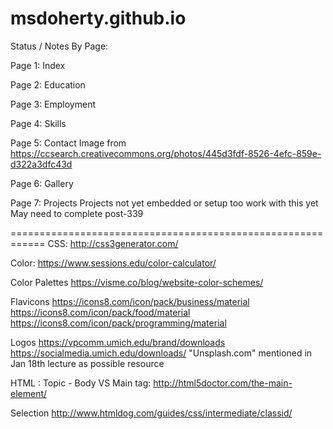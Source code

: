 # msdoherty.github.io

Status / Notes By Page:

Page 1: Index

Page 2: Education

Page 3: Employment

Page 4: Skills

Page 5: Contact
Image from https://ccsearch.creativecommons.org/photos/445d3fdf-8526-4efc-859e-d322a3dfc43d

Page 6: Gallery

Page 7: Projects
Projects not yet embedded or setup too work with this yet
May need to complete post-339

============================================================
CSS:
http://css3generator.com/

Color:
https://www.sessions.edu/color-calculator/

Color Palettes
https://visme.co/blog/website-color-schemes/

Flavicons 
https://icons8.com/icon/pack/business/material
https://icons8.com/icon/pack/food/material
https://icons8.com/icon/pack/programming/material

Logos
https://vpcomm.umich.edu/brand/downloads
https://socialmedia.umich.edu/downloads/
"Unsplash.com" mentioned in Jan 18th lecture as possible resource

HTML : Topic - Body VS Main tag:
http://html5doctor.com/the-main-element/

Selection
http://www.htmldog.com/guides/css/intermediate/classid/